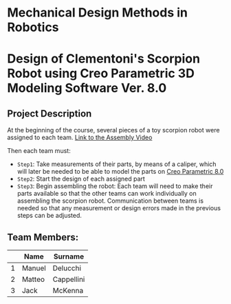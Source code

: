 Mechanical Design Methods in Robotics 
======================================
Design of Clementoni's Scorpion Robot using Creo Parametric 3D Modeling Software Ver. 8.0
==========================================================================================

Project Description
----------------------
At the beginning of the course, several pieces of a toy scorpion robot were assigned to each team. [Link to the Assembly Video](https://www.youtube.com/watch?v=SFq4Ctjfaao)

Then each team must:
- `Step1`: Take measurements of their parts, by means of a caliper, which will later be needed to be able to model the parts on [Creo Parametric 8.0](https://www.ptc.com/en/products/creo/parametric) 
- `Step2`: Start the design of each assigned part
- `Step3`: Begin assembling the robot: Each team will need to make their parts available so that the other teams can work individually on assembling the scorpion robot. Communication between teams is needed so that any measurement or design errors made in the previous steps can be adjusted.

Team Members:
-------------

|    |Name |Surname |
|----|---|---|
| 1 | Manuel | Delucchi |
| 2 | Matteo | Cappellini |
| 3 | Jack | McKenna |

